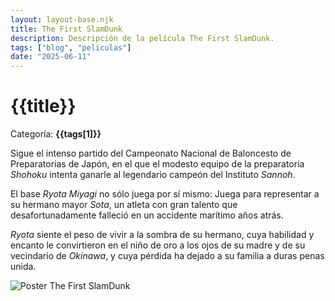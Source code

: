 ```yaml
---
layout: layout-base.njk
title: The First SlamDunk
description: Descripción de la película The First SlamDunk.
tags: ["blog", "peliculas"]
date: "2025-06-11"
---
```


# {{title}}

Categoría: **{{tags[1]}}**

Sigue el intenso partido del Campeonato Nacional de Baloncesto de Preparatorias de Japón, en el que el modesto equipo de la preparatoria _Shohoku_ intenta ganarle al legendario campeón del Instituto _Sannoh_.

El base _Ryota Miyagi_ no sólo juega por sí mismo: Juega para representar a su hermano mayor _Sota_, un atleta con gran talento que desafortunadamente falleció en un accidente marítimo años atrás.

_Ryota_ siente el peso de vivir a la sombra de su hermano, cuya habilidad y encanto le convirtieron en el niño de oro a los ojos de su madre y de su vecindario de _Okinawa_, y cuya pérdida ha dejado a su familia a duras penas unida.

![Poster The First SlamDunk](/img/peli-the-first-slamdunk.jpeg)
